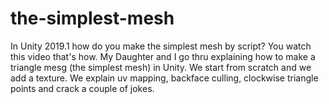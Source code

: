 # the-simplest-mesh
In Unity 2019.1 how do you make the simplest mesh by script? You watch this video that's how. My Daughter and I go thru explaining how to make a triangle mesg (the simplest mesh) in Unity. We start from scratch and we add a texture. We explain uv mapping, backface culling, clockwise triangle points and crack a couple of jokes.
